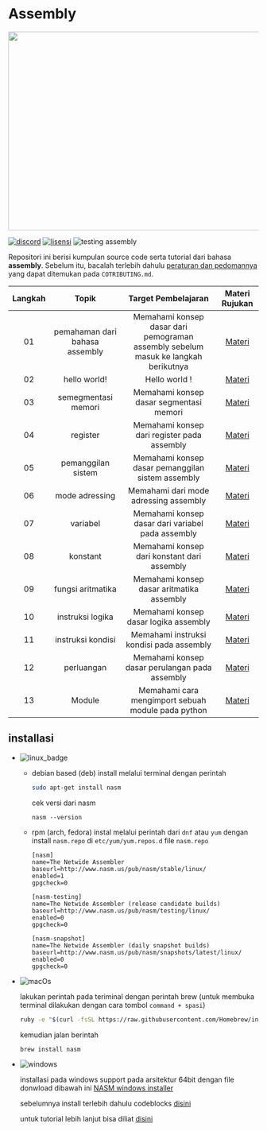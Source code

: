 # Assembly

<p align="center">
    <img src="https://64.media.tumblr.com/0b59866d4f23e8ab39804c5a7968725a/f1bfad800d8ac6c6-2c/s1280x1920/46ea723ba1703102f52abc356bc55f8c33ed0e48.gifv" width="600" height="400">
</p>

[![discord](https://img.shields.io/discord/722002048643497994?logo=discord&logoColor=white&style=for-the-badge)](http://discord.gg/S4rrXQU)
[![lisensi](https://img.shields.io/github/license/bellshade/Assembly?style=for-the-badge)](LICENSE)
![testing assembly](https://img.shields.io/github/workflow/status/bellshade/Assembly/assembly%20testing%20file?label=testing%20assembly&style=for-the-badge)

Repositori ini berisi kumpulan source code serta tutorial dari bahasa **assembly**. Sebelum itu, bacalah terlebih dahulu [peraturan dan pedomannya](CONTRIBUTING.md) yang dapat ditemukan pada ``COTRIBUTING.md``.

| Langkah |              Topik               |                                  Target Pembelajaran                                  |            Materi Rujukan                    |
| :-----: | :------------------------------: | :-----------------------------------------------------------------------------------: | :----------------------------------:         |
|   01    | pemahaman dari bahasa assembly   | Memahami konsep dasar dari pemograman assembly sebelum masuk ke langkah berikutnya    |  [Materi](Basic/00_pemahaman)                |
|   02    |            hello world!          |                              Hello world !                                            |     [Materi](Basic/01_hello_world)           |
|   03    |          semegmentasi memori     |                 Memahami konsep dasar segmentasi memori                               |      [Materi](Basic/02_memmory_segment)      |
|   04    |             register             |                      Memahami konsep dari register pada assembly                      |      [Materi](Basic/03_register)             |
|   05    |         pemanggilan sistem       |                         Memahami konsep dasar pemanggilan sistem assembly             |       [Materi](Basic/04_pemanggilan_sistem)  |
|   06    |         mode adressing           |                        Memahami dari mode adressing assembly                          |    [Materi](Basic/05_addressing_mode)        |
|   07    |          variabel                |                     Memahami konsep dasar dari variabel pada assembly                 | [Materi](Basic/06_variabel)                  |
|   08    |            konstant              |            Memahami konsep dari konstant dari assembly                                |     [Materi](Basic/07_konstant)              |
|   09    |         fungsi aritmatika        |                   Memahami konsep dasar aritmatika assembly                           |       [Materi](Basic/08_fungsi_aritmatika)   |
|   10    |          instruksi logika        |                    Memahami konsep dasar logika assembly                              |    [Materi](Basic/09_instruksi_logika)       |
|   11    |         instruksi kondisi        |                       Memahami instruksi kondisi pada assembly                        | [Materi](Basic/10_instruksi_kondisi)         |
|   12    |            perluangan            |                         Memahami konsep dasar perulangan pada assembly                |     [Materi](Basic/11_perulangan)            |
|   13    |              Module              |                  Memahami cara mengimport sebuah module pada python                   |      [Materi](Basic/12_data_angka)           |

## installasi
-  ![linux_badge](https://img.shields.io/badge/Linux-FCC624?style=for-the-badge&logo=linux&logoColor=black)

    - debian based (deb)
        install melalui terminal dengan perintah
        ```bash
        sudo apt-get install nasm
        ```
        cek versi dari nasm 
        ```
        nasm --version
        ```

    - rpm (arch, fedora)
        instal melalui perintah dari ``dnf`` atau ``yum`` dengan install ``nasm.repo`` di ``etc/yum/yum.repos.d``
        file ``nasm.repo``
        ```
        [nasm]
        name=The Netwide Assembler
        baseurl=http://www.nasm.us/pub/nasm/stable/linux/
        enabled=1
        gpgcheck=0

        [nasm-testing]
        name=The Netwide Assembler (release candidate builds)
        baseurl=http://www.nasm.us/pub/nasm/testing/linux/
        enabled=0
        gpgcheck=0

        [nasm-snapshot]
        name=The Netwide Assembler (daily snapshot builds)
        baseurl=http://www.nasm.us/pub/nasm/snapshots/latest/linux/
        enabled=0
        gpgcheck=0
        ```
- ![macOs](https://img.shields.io/badge/mac%20os-000000?style=for-the-badge&logo=apple&logoColor=white)

    lakukan perintah pada teriminal dengan perintah brew (untuk membuka terminal dilakukan dengan cara tombol ``command + spasi``)
    ```bash
    ruby -e "$(curl -fsSL https://raw.githubusercontent.com/Homebrew/install/master/install)" 2> /dev/null
    ```
    kemudian jalan berintah
    ```bash
    brew install nasm
    ```

- ![windows](https://img.shields.io/badge/Windows-0078D6?style=for-the-badge&logo=windows&logoColor=white)

    installasi pada windows support pada arsitektur 64bit dengan file donwload dibawah ini
    [NASM windows installer](https://www.nasm.us/pub/nasm/releasebuilds/2.14.02/win64/)
    
    sebelumnya install terlebih dahulu codeblocks [disini](https://www.codeblocks.org/downloads/)

    untuk tutorial lebih lanjut bisa diliat [disini](https://www.wikihow.com/Run-NASM-on-Windows)
    
